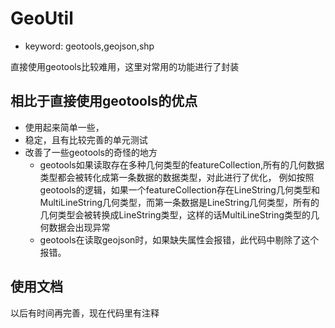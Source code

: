 # GeoUtil

- keyword: geotools,geojson,shp

直接使用geotools比较难用，这里对常用的功能进行了封装

## 相比于直接使用geotools的优点
* 使用起来简单一些，
* 稳定，且有比较完善的单元测试
* 改善了一些geotools的奇怪的地方 
    * geotools如果读取存在多种几何类型的featureCollection,所有的几何数据类型都会被转化成第一条数据的数据类型，对此进行了优化，
    例如按照geotools的逻辑，如果一个featureCollection存在LineString几何类型和MultiLineString几何类型，而第一条数据是LineString几何类型，所有的几何类型会被转换成LineString类型，这样的话MultiLineString类型的几何数据会出现异常
    * geotools在读取geojson时，如果缺失属性会报错，此代码中剔除了这个报错。
    
## 使用文档
以后有时间再完善，现在代码里有注释    